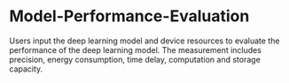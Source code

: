 # Model-Performance-Evaluation
Users input the deep learning model and device resources to evaluate the performance of the deep learning model. The measurement includes precision, energy consumption, time delay, computation and storage capacity.
